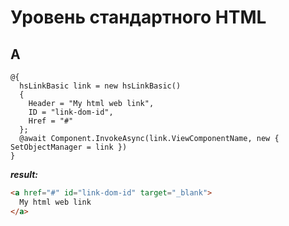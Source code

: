 # Уровень стандартного HTML

## A


```cshtml
@{
  hsLinkBasic link = new hsLinkBasic()
  {
    Header = "My html web link",
    ID = "link-dom-id",
    Href = "#"
  };
  @await Component.InvokeAsync(link.ViewComponentName, new { SetObjectManager = link })
}
```
***result:***
```html
<a href="#" id="link-dom-id" target="_blank">
  My html web link
</a>
```
